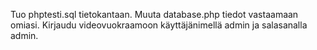 Tuo phptesti.sql tietokantaan.
Muuta database.php tiedot vastaamaan omiasi.
Kirjaudu videovuokraamoon käyttäjänimellä admin ja salasanalla admin.

